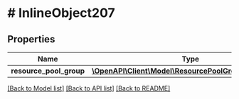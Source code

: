 # # InlineObject207

## Properties

Name | Type | Description | Notes
------------ | ------------- | ------------- | -------------
**resource_pool_group** | [**\OpenAPI\Client\Model\ResourcePoolGroupsCreateInput**](ResourcePoolGroupsCreateInput.md) |  | [optional]

[[Back to Model list]](../../README.md#models) [[Back to API list]](../../README.md#endpoints) [[Back to README]](../../README.md)
